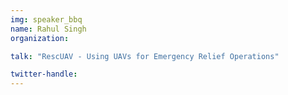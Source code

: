 ```yaml
---
img: speaker_bbq
name: Rahul Singh
organization: 

talk: "RescUAV - Using UAVs for Emergency Relief Operations"

twitter-handle:
---
```

